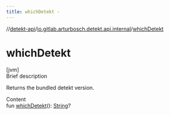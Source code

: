 ```yaml
---
title: whichDetekt -
---
```

//[detekt-api](../index.md)/[io.gitlab.arturbosch.detekt.api.internal](index.md)/[whichDetekt](which-detekt.md)



# whichDetekt  
[jvm]  
Brief description  


Returns the bundled detekt version.

  
Content  
fun [whichDetekt](which-detekt.md)(): [String](https://kotlinlang.org/api/latest/jvm/stdlib/kotlin/-string/index.html)?  



